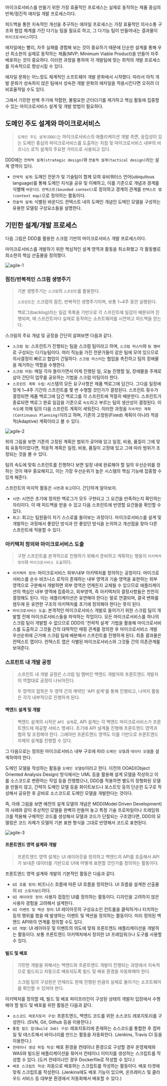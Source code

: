 마이크로서비스를 만들기 위한 가장 효율적인 프로세스는 실제로 동작하는 제품 중심의 반복/점진적 애자일 개발 프로세스이다.

피드백을 통한 지속적인 개선을 추구하는 애자일 프로세스는 가장 효율적인 의사소통 구조와 협업 체계를 가진 다기능 팀을 필요로 하고, 그 다기능 팀이 만들어내는 결과물이 `마이크로서비스`이다.

애자일에는 빨리, 자주 실패를 경험해 보는 것이 중요하기 때문에 단순한 설계를 통해 우선 최소한의 실제로 동작하는 제품(MVP; Minimum Viable Product)을 만들어 자주 배포하는 것이 중요하다. 이러한 과정을 통하여 각 개발팀에 맞는 최적의 개발 프로세스를 지속적으로 향상시킬 수 있다.

애자일 문화는 어느정도 체계적인 소프트웨어 개발 문화에서 시작했다. 따라서 아직 개발 문화가 성숙하지 않은 팀에서 성숙한 개발 문화의 애자일을 적용시킨다면 오히려 더 비효율적일 수도 있다.

그래서 기민한 반복 주기에 적합한, 불필요한 군더더기를 제거하고 핵심 활동에 집중할 수 있는 마이크로서비스 설계 및 개발 방법이 필요하다.



## 도메인 주도 설계와 마이크로서비스

> `도메인 주도 설계(DDD)`는 마이크로서비스의 애플리케이션 개발 측면, 응집성이 있는 도메인 중심의 마이크로서비스를 도출하는 지침 및 마이크로서비스 내부의 비즈니스 로직 설계의 주요한 가이드로 사용되고 있다.



DDD에는 `전략적 설계(strategic design)`와 `전술적 설계(tactical design)`라는 설계 영역이 있다.

- `전략적 설계`: 도메인 전문가 및 기술팀이 함께 모여 유비쿼터스 언어(ubiquitous language)를 통해 도메인 지식을 공유 및 이해하고, 이를 기준으로 개념과 경계를 식별해 `바운디드 컨텍스트(bounded context)`로 정의하고 경계의 관계를 `컨텍스트 맵(context map)`으로 정의하는 활동이다.
- `전술적 설계`: 식별된 바운디드 컨텍스트 내의 도메인 개념인 도메인 모델을 구성하는 유용한 모델링 구성요소들을 설명한다.



## 기민한 설계/개발 프로세스

다음 그림은 DDD를 활용한 스크럼 기반의 마이크로서비스 개발 프로세스이다.

마이크로서비스를 개발하기 위한 핵심적인 설계 영역과 활동을 최소화했고 각 활동별로 최소한의 핵심 산출물을 정의했다.

![agile-1](C:\Users\82102\OneDrive\티스토리\Book\DDD&MSA\image\agile-1.PNG)



### 점진/반복적인 스크럼 생명주기

> 기본 생명주기는 `스크럼`의 `스프린트`를 활용한다.
>
> `스프린트`는 스크럼의 점진, 반복적인 생명주기이며, 보통 1~4주 동안 실행된다.
>
> 백로그(backlog)라는 일감 목록을 기반으로 각 스프린트에 일감이 배분되어 진행되며, 매 스프린트마다 실제로 동작하는 소프트웨어를 시연하고 피드백을 얻는다.



스크림의 주요 개념 및 공정을 간단히 살펴보면 다음과 같다.

- `스크럼 팀`: 스프린트가 진행되는 팀을 스크럼 팀이라고 하며, `스크럼 마스터`와 `팀 멤버`로 구성되는 다기능팀이다. 여러 직능을 가진 전문가들이 같은 팀에 모여 있으므로 의사결정이 빠르고 협업이 긴밀하다. `스크럼 마스터`는 협업을 촉진하고 팀의 장애물을 제거하는 역할을 수행한다.
- `스크럼 미팅`: 매일 각자 돌아가면서 어제 진행된 일, 오늘 진행할 일, 장애물을 주제로 삼아 간단히 업무를 공유하는 기법을 스크럼 미팅이라 한다.
- `스프린트 계획 수립`: 시스템의 모든 요구사항은 제품 백로그에 담긴다. 그다음 일정에 맞게 1~4주 기간의 스프린트를 몇 번 수행할 것인가가 결정된다. 스프린트 횟수가 결정되면 제품 백로그에 담긴 백로그를 각 스프린트에 적절히 배분한다. 스프린트가 종료되면 백로그 완료 일감을 기준으로 `속도`라고 부르는 팀의 생산성이 결정된다. 이 `속도`에 의해 팀의 다음 스프린트 계획이 세워진다. 이러한 과정을 `지속적인 계획(Continuous Planning)`이라고 하며, 기존의 고정된(Fixed) 계획이 아니라 적응적(Adaptive) 계획이라고 볼 수 있다.

![agile-2](C:\Users\82102\OneDrive\티스토리\Book\DDD&MSA\image\agile-2.PNG)

위의 그림을 보면 기존의 고정된 계획은 범위가 곶어돼 있고 일정, 비용, 품질이 그에 맞춰 유동적이었다면, 적응적 계획은 일정, 비용, 품질이 고정돼 있고 그에 따라 범위가 조정되는 것을 볼 수 있다.

팀의 속도에 맞춰 스프린트를 진행하다 보면 일정 내에 완료해야 할 일의 우선순위를 정하는 것이 매우 중요해지고, 이는 가장 우선순위가 높은 시스템의 핵심 기능에 집중할 수 있게 해준다. 

스프린트의 마지막 활동은 `시연`과 `회고`이다. 간단하게 알아보자.

- `시연`: 시연은 초기에 정의한 백로그가 모두 구현되고 그 요건을 만족하는지 확인하는 자리이다. 이 때 피드백을 받을 수 있고 다음 스프린트에 반영할 요건들을 확인할 수 있다.
- `회고`: 회고는 팀원들이 자기 스스로를 돌아보는 과정이다. 마이크로서비스를 설계 및 개발하는 과정에서 좋았던 방식과 안 좋았던 방식을 논의하고 개선점을 찾아 다른 스프린트에 적용할 수 있다.



### 아키텍처 정의와 마이크로서비스 도출

> 구현 스프린트를 본격적으로 진행하기 위해서 준비하고 계획하는 행동이 `아키텍처 정의`와 `마이크로서비스 도출`이다.

- `아키텍처 정의`: 마이크로서비스 외부/내부 아키텍처를 정의하는 공정이다. 마이크로서비스를 순수 비즈니스 로직이 존재하는 내부 영역과 기술 영역을 표현하는 외부 영역으로 구분해서 개발하면 외부 영역은 언제든지 교체될 수 있으므로 애플리케이션의 핵심인 내부 영역에 집중하고, 외부영역, 즉 아키텍처의 결정사항들은 천천히 결정해도 된다. 이는 애플리케이션은 유연해야 한다는 말로 연결되며, 결국 변화를 염두에 둔 유연한 구조의 아키텍처를 초기에 정의해야 한다는 뜻이 된다.
- `마이크로서비스 도출`: 본격적인 마이크로서비스 개발로 들어가기 위한 스크럼 팀이 개발할 전체 마이크로서비스들을 파악하는 작업이다. 모든 마이크로서비스를 하나의 스크럼 팀이 개발할 수 없으므로 DDD의 '전략적 설계' 기법을 활용해 마이크로서비스를 도출하고 그것들 간의 대략적인 매핑 관계를 정의한 후 마이크로서비스 개발 우선순위에 근거해 스크럼 팀에 배분해서 스프린트를 진행하게 된다. 최종 결과물은 컨텍스트 맵이다. 컨텍스트 맵은 식별된 마이크로서비스와 그것들 간의 의존관계를 보여준다.



### 스프린트 내 개발 공정

> 스프린트 내 개발 공정은 스크럼 팀 멤버인 백엔드 개발자와 프론트엔드 개발자의 역할대로 공정이 나뉘어진다. 
>
> 두 영역의 접목은 두 영역 간의 계약인 'API 설계'를 통해 진행되고, 나머지 활동은 각각 내부적으로 진행하게 된다.



#### 백엔드 설계 및 개발

> 백엔드 설계의 시작은 `API 설계`로, API 설계는 각 백엔드 마이크로서비스가 프론트엔드에 제공할 서비스 명세다. 초기에 API 설계를 진행해 프론트엔드 영역과 협의 및 조정해야 한다. 그래야만 프론트엔드 영역도 이를 기반으로 프론트엔드 자체의 설계를 진행할 수 있다.

그 다음으로는 정의된 마이크로서비스 내부 구조에 따라 `도메인 모델`과 `데이터 모델`을 설계하여야 한다.



도메인 모델을 작성하는 활동을 `도메인 모델링`이라고 한다. 이전의 OOAD(Object Oriented Analysis Design) 방식에서는 UML 등을 활용해 설계 모델을 작성하고 이를 소스코드로 변환하는 작업 등을 진행했으나, DDD를 적용하면 별도의 정형화된 모델을 만들지 않고, 간략히 도메인 모델 등을 화이트보드나 포스트잇 등의 단순한 도구로 작성해서 공유한 후 곧바로 소스코드로 도메인 모델을 개발한다는 것이다.

즉, 아래 그림을 보면 예전의 설계 모델의 개념은 MDD(Model Driven Development)의 사례와 같이 추상적인 모델을 완벽히 만들어 놓고 특정 기술 프로파일이나 프레임워크를 적용해 구체적인 코드를 생성해서 모델과 코드가 단절되는 구조였다면, DDD의 모델링은 코드 자체가 모델의 기본 표현 형식을 그대로 반영해서 코드로 표현된다.

![agile-3](C:\Users\82102\OneDrive\티스토리\Book\DDD&MSA\image\agile-3.PNG)



#### 프론트엔드 영역 설계와 개발

> 프론트엔드 영역 설계는 UI 레이아웃을 정의하고 백엔드의 API를 호출해서 API가 보내준 데이터를 기반으로 UI에 어떻게 표현할 것인가를 정의하는 활동이다.



프론트엔드 영역 설계와 개발의 기본적인 활동은 다음과 같다.

- `UI 흐름 정의`: 비즈니스 흐름에 따른 UI 흐름을 정의한다. UI 흐름을 설계한 산출물이 `UI 스토리보드`이다.
- `UI 레이아웃 정의`: 사용자 접점인 UI를 정의하는 활동이다. 디자인을 고려하지 않은 사용자 경험을 고려해서 설계한다.
- `UI 이벤트 및 액션 정의`: UI 레이아웃의 구성요소인 컨트롤을 클릭하거나 터치하는 등의 행위를 했을 때 발생하는 이벤트 및 액션을 정의하는 활동이다. 미리 정의된 백엔드 API와의 연계를 정의할 수도 있다.
- `UI 개발`: UI 레이아웃 및 이벤트의 의도에 맞춰 프론트엔드 애플리케이션을 개발하는 활동이다. 보통 프론트엔드 아키텍처에서 정의한 UI 프레임워크나 도구를 사용할 수 있다.



#### 빌드 및 배포

> 기민한 개발을 위해서는 백엔드와 프론트엔드 개발이 진행되는 과정에서 지속적으로 빌드되고 자동으로 배포되도록 빌드 및 배포 환경을 자동화해야 한다.
>
> 스크럼 팀의 구성원은 언제라도 현재 진행된 만큼의 실제로 돌아가는 소프트웨어를 확인할 수 있어야 한다.



아키텍처를 정의할 때, 빌드 및 배포 파이프라인이 구성된 상태의 개발자 입장에서 수행해야 할 빌드 및 배포를 위한 활동은 다음과 같다.

- `소스코드 레포지토리 구성`: 프론트엔드, 백엔드 코드를 위한 소스코드 레포지토리를 구성한다. (SVN, Git, Github 등을 이용한다.)
- `통합 빌드 잡(Build Job) 구성`: 레포지토리에 존재하는 소스코드를 통합한 후 컴파일 및 테스트해서 바이너리를 만드는 활동을 자동화한다. (Jenkins, Travis CI 등을 이용한다.)
- `컨테이너 생성 파일 작성`: 배포 환경을 컨테이너 환경으로 구성할 경우 운영체제와 WAS와 빌드된 애플리케이션을 묶어서 컨테이너 이미지를 생성하는 스크립트를 작성할 수 있다. (도커 컨테이너인 경우 Dockerfile로 작성할 수 있다.)
- `배포 스크립트 작성`: 자동으로 배포하는 스크립트를 작성하는 활동이다. 배포 타겟에 맞춰 스크립트를 작성한다. (Jenkins에도 배포 기능이 있으며, 온프레미스 및 클라우드 서비스 등 대부분 환경에서 자동화해서 배포할 수 있다.)